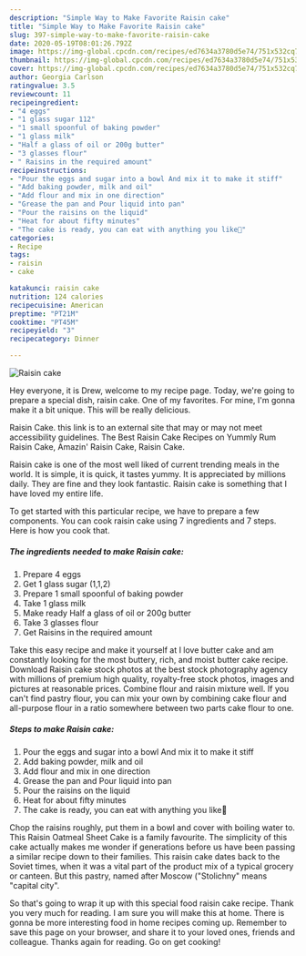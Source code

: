 ```yaml
---
description: "Simple Way to Make Favorite Raisin cake"
title: "Simple Way to Make Favorite Raisin cake"
slug: 397-simple-way-to-make-favorite-raisin-cake
date: 2020-05-19T08:01:26.792Z
image: https://img-global.cpcdn.com/recipes/ed7634a3780d5e74/751x532cq70/raisin-cake-recipe-main-photo.jpg
thumbnail: https://img-global.cpcdn.com/recipes/ed7634a3780d5e74/751x532cq70/raisin-cake-recipe-main-photo.jpg
cover: https://img-global.cpcdn.com/recipes/ed7634a3780d5e74/751x532cq70/raisin-cake-recipe-main-photo.jpg
author: Georgia Carlson
ratingvalue: 3.5
reviewcount: 11
recipeingredient:
- "4 eggs"
- "1 glass sugar 112"
- "1 small spoonful of baking powder"
- "1 glass milk"
- "Half a glass of oil or 200g butter"
- "3 glasses flour"
- " Raisins in the required amount"
recipeinstructions:
- "Pour the eggs and sugar into a bowl And mix it to make it stiff"
- "Add baking powder, milk and oil"
- "Add flour and mix in one direction"
- "Grease the pan and Pour liquid into pan"
- "Pour the raisins on the liquid"
- "Heat for about fifty minutes"
- "The cake is ready, you can eat with anything you like🥳"
categories:
- Recipe
tags:
- raisin
- cake

katakunci: raisin cake 
nutrition: 124 calories
recipecuisine: American
preptime: "PT21M"
cooktime: "PT45M"
recipeyield: "3"
recipecategory: Dinner

---
```



![Raisin cake](https://img-global.cpcdn.com/recipes/ed7634a3780d5e74/751x532cq70/raisin-cake-recipe-main-photo.jpg)

Hey everyone, it is Drew, welcome to my recipe page. Today, we're going to prepare a special dish, raisin cake. One of my favorites. For mine, I'm gonna make it a bit unique. This will be really delicious.

Raisin Cake. this link is to an external site that may or may not meet accessibility guidelines. The Best Raisin Cake Recipes on Yummly Rum Raisin Cake, Amazin&#39; Raisin Cake, Raisin Cake.

Raisin cake is one of the most well liked of current trending meals in the world. It is simple, it is quick, it tastes yummy. It is appreciated by millions daily. They are fine and they look fantastic. Raisin cake is something that I have loved my entire life.


To get started with this particular recipe, we have to prepare a few components. You can cook raisin cake using 7 ingredients and 7 steps. Here is how you cook that.

<!--inarticleads1-->

##### The ingredients needed to make Raisin cake:

1. Prepare 4 eggs
1. Get 1 glass sugar (1,1,2)
1. Prepare 1 small spoonful of baking powder
1. Take 1 glass milk
1. Make ready Half a glass of oil or 200g butter
1. Take 3 glasses flour
1. Get  Raisins in the required amount


Take this easy recipe and make it yourself at I love butter cake and am constantly looking for the most buttery, rich, and moist butter cake recipe. Download Raisin cake stock photos at the best stock photography agency with millions of premium high quality, royalty-free stock photos, images and pictures at reasonable prices. Combine flour and raisin mixture well. If you can&#39;t find pastry flour, you can mix your own by combining cake flour and all-purpose flour in a ratio somewhere between two parts cake flour to one. 

<!--inarticleads2-->

##### Steps to make Raisin cake:

1. Pour the eggs and sugar into a bowl And mix it to make it stiff
1. Add baking powder, milk and oil
1. Add flour and mix in one direction
1. Grease the pan and Pour liquid into pan
1. Pour the raisins on the liquid
1. Heat for about fifty minutes
1. The cake is ready, you can eat with anything you like🥳


Chop the raisins roughly, put them in a bowl and cover with boiling water to. This Raisin Oatmeal Sheet Cake is a family favourite. The simplicity of this cake actually makes me wonder if generations before us have been passing a similar recipe down to their families. This raisin cake dates back to the Soviet times, when it was a vital part of the product mix of a typical grocery or canteen. But this pastry, named after Moscow (&#34;Stolichny&#34; means &#34;capital city&#34;. 

So that's going to wrap it up with this special food raisin cake recipe. Thank you very much for reading. I am sure you will make this at home. There is gonna be more interesting food in home recipes coming up. Remember to save this page on your browser, and share it to your loved ones, friends and colleague. Thanks again for reading. Go on get cooking!

